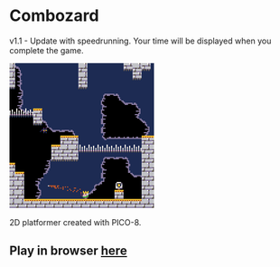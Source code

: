 # Combozard

v1.1 - Update with speedrunning.
Your time will be displayed when you complete the game.

![Screenshot](screens/screen.png)

2D platformer created with PICO-8.

## Play in browser [here](http://martus.se/1gam/carlmartus/combozard/)
